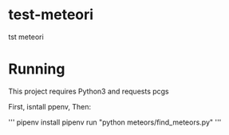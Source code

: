 # test-meteori
tst meteori 

# Running

This project requires Python3 and requests pcgs

First, isntall ppenv, Then:

'''
pipenv install
pipenv run "python meteors/find_meteors.py"
'''
